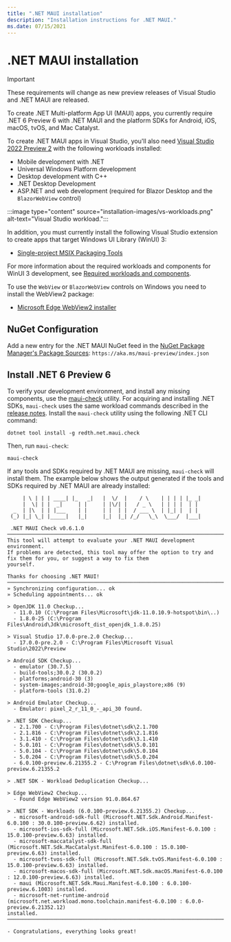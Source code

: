 ```yaml
---
title: ".NET MAUI installation"
description: "Installation instructions for .NET MAUI."
ms.date: 07/15/2021
---
```


# .NET MAUI installation

> [!IMPORTANT]
> These requirements will change as new preview releases of Visual Studio and .NET MAUI are released.

To create .NET Multi-platform App UI (MAUI) apps, you currently require .NET 6 Preview 6 with .NET MAUI and the platform SDKs for Android, iOS, macOS, tvOS, and Mac Catalyst.

To create .NET MAUI apps in Visual Studio, you'll also need [Visual Studio 2022 Preview 2](https://visualstudio.microsoft.com/vs/preview/vs2022/) with the following workloads installed:

- Mobile development with .NET
- Universal Windows Platform development
- Desktop development with C++
- .NET Desktop Development
- ASP.NET and web development (required for Blazor Desktop and the `BlazorWebView` control)

:::image type="content" source="installation-images/vs-workloads.png" alt-text="Visual Studio workload.":::

In addition, you must currently install the following Visual Studio extension to create apps that target Windows UI Library (WinUI) 3:

- [Single-project MSIX Packaging Tools](https://marketplace.visualstudio.com/items?itemName=ProjectReunion.MicrosoftSingleProjectMSIXPackagingToolsDev17)

For more information about the required workloads and components for WinUI 3 development, see [Required workloads and components](/windows/apps/project-reunion/set-up-your-development-environment#required-workloads-and-components).

To use the `WebView` or `BlazorWebView` controls on Windows you need to install the WebView2 package:

- [Microsoft Edge WebView2 installer](https://developer.microsoft.com/microsoft-edge/webview2/)

## NuGet Configuration

Add a new entry for the .NET MAUI NuGet feed in the [NuGet Package Manager's Package Sources](/nuget/consume-packages/install-use-packages-visual-studio#package-sources): 
`https://aka.ms/maui-preview/index.json`

## Install .NET 6 Preview 6

To verify your development environment, and install any missing components, use the [maui-check](https://github.com/Redth/dotnet-maui-check) utility. For acquiring and installing .NET SDKs, `maui-check` uses the same workload commands described in the [release notes](https://github.com/dotnet/core/blob/main/release-notes/6.0/install-maui.md). Install the `maui-check` utility using the following .NET CLI command:

```dotnetcli
dotnet tool install -g redth.net.maui.check
```

Then, run `maui-check`:

```dotnetcli
maui-check
```

If any tools and SDKs required by .NET MAUI are missing, `maui-check` will install them. The example below shows the output generated if the tools and SDKs required by .NET MAUI are already installed:

```dotnetcli
     | \ | | | ____| |_   _|   |  \/  |    / \    | | | | |_ _|
     |  \| | |  _|     | |     | |\/| |   / _ \   | | | |  | |
  _  | |\  | | |___    | |     | |  | |  / ___ \  | |_| |  | |
 (_) |_| \_| |_____|   |_|     |_|  |_| /_/   \_\  \___/  |___|

 .NET MAUI Check v0.6.1.0
────────────────────────────────────────────────────────────────────────────────────────────────────────────────────────
This tool will attempt to evaluate your .NET MAUI development environment.
If problems are detected, this tool may offer the option to try and fix them for you, or suggest a way to fix them
yourself.

Thanks for choosing .NET MAUI!
────────────────────────────────────────────────────────────────────────────────────────────────────────────────────────
» Synchronizing configuration... ok
» Scheduling appointments... ok

> OpenJDK 11.0 Checkup...
  - 11.0.10 (C:\Program Files\Microsoft\jdk-11.0.10.9-hotspot\bin\..)
  - 1.8.0-25 (C:\Program Files\Android\Jdk\microsoft_dist_openjdk_1.8.0.25)

> Visual Studio 17.0.0-pre.2.0 Checkup...
  - 17.0.0-pre.2.0 - C:\Program Files\Microsoft Visual Studio\2022\Preview

> Android SDK Checkup...
  - emulator (30.7.5)
  - build-tools;30.0.2 (30.0.2)
  - platforms;android-30 (3)
  - system-images;android-30;google_apis_playstore;x86 (9)
  - platform-tools (31.0.2)

> Android Emulator Checkup...
  - Emulator: pixel_2_r_11_0_-_api_30 found.

> .NET SDK Checkup...
  - 2.1.700 - C:\Program Files\dotnet\sdk\2.1.700
  - 2.1.816 - C:\Program Files\dotnet\sdk\2.1.816
  - 3.1.410 - C:\Program Files\dotnet\sdk\3.1.410
  - 5.0.101 - C:\Program Files\dotnet\sdk\5.0.101
  - 5.0.104 - C:\Program Files\dotnet\sdk\5.0.104
  - 5.0.204 - C:\Program Files\dotnet\sdk\5.0.204
  - 6.0.100-preview.6.21355.2 - C:\Program Files\dotnet\sdk\6.0.100-preview.6.21355.2

> .NET SDK - Workload Deduplication Checkup...

> Edge WebView2 Checkup...
  - Found Edge WebView2 version 91.0.864.67

> .NET SDK - Workloads (6.0.100-preview.6.21355.2) Checkup...
  - microsoft-android-sdk-full (Microsoft.NET.Sdk.Android.Manifest-6.0.100 : 30.0.100-preview.6.62) installed.
  - microsoft-ios-sdk-full (Microsoft.NET.Sdk.iOS.Manifest-6.0.100 : 15.0.100-preview.6.63) installed.
  - microsoft-maccatalyst-sdk-full (Microsoft.NET.Sdk.MacCatalyst.Manifest-6.0.100 : 15.0.100-preview.6.63) installed.
  - microsoft-tvos-sdk-full (Microsoft.NET.Sdk.tvOS.Manifest-6.0.100 : 15.0.100-preview.6.63) installed.
  - microsoft-macos-sdk-full (Microsoft.NET.Sdk.macOS.Manifest-6.0.100 : 12.0.100-preview.6.63) installed.
  - maui (Microsoft.NET.Sdk.Maui.Manifest-6.0.100 : 6.0.100-preview.6.1003) installed.
  - microsoft-net-runtime-android (microsoft.net.workload.mono.toolchain.manifest-6.0.100 : 6.0.0-preview.6.21352.12)
installed.
────────────────────────────────────────────────────────────────────────────────────────────────────────────────────────

- Congratulations, everything looks great!
```
